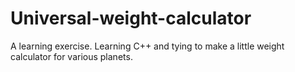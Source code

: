 # Universal-weight-calculator
A learning exercise. Learning C++ and tying to make a little weight calculator for various planets.
